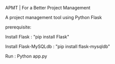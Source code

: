  APMT | For a Better Project Management
 
 A project management tool using Python Flask
 
 prerequisite:
 
  Install Flask : "pip install Flask"
 
  Install Flask-MySQLdb : "pip install flask-mysqldb"

 Run : 
  Python app.py

